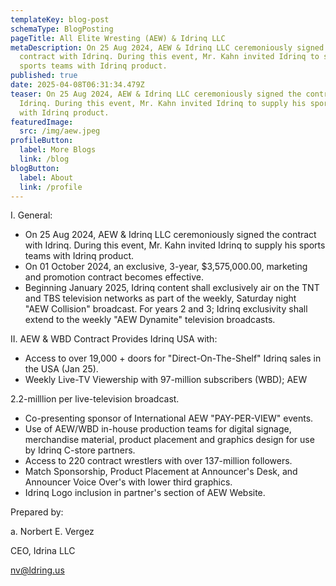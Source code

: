 ```yaml
---
templateKey: blog-post
schemaType: BlogPosting
pageTitle: All Elite Wresting (AEW) & Idrinq LLC
metaDescription: On 25 Aug 2024, AEW & Idrinq LLC ceremoniously signed the
  contract with Idrinq. During this event, Mr. Kahn invited Idrinq to supply his
  sports teams with Idrinq product.
published: true
date: 2025-04-08T06:31:34.479Z
teaser: On 25 Aug 2024, AEW & Idrinq LLC ceremoniously signed the contract with
  Idrinq. During this event, Mr. Kahn invited Idrinq to supply his sports teams
  with Idrinq product.
featuredImage:
  src: /img/aew.jpeg
profileButton:
  label: More Blogs
  link: /blog
blogButton:
  label: About
  link: /profile
---
```

I. General:

* On 25 Aug 2024, AEW & Idrinq LLC ceremoniously signed the contract with Idrinq. During this event, Mr. Kahn invited Idrinq to supply his sports teams with Idrinq product.
* On 01 October 2024, an exclusive, 3-year, $3,575,000.00, marketing and promotion contract becomes effective.
* Beginning January 2025, Idrinq content shall exclusively air on the TNT and TBS television networks as part of the weekly, Saturday night\
  "AEW Collision" broadcast. For years 2 and 3; Idrinq exclusivity shall extend to the weekly "AEW Dynamite" television broadcasts.

II. AEW & WBD Contract Provides Idrinq USA with:

* Access to over 19,000 + doors for "Direct-On-The-Shelf" Idrinq sales in the USA (Jan 25).
* Weekly Live-TV Viewership with 97-million subscribers (WBD); AEW

2.2-milllion per live-television broadcast.

* Co-presenting sponsor of International AEW "PAY-PER-VIEW" events.
* Use of AEW/WBD in-house production teams for digital signage, merchandise material, product placement and graphics design for use by Idrinq C-store partners.
* Access to 220 contract wrestlers with over 137-million followers.
* Match Sponsorship, Product Placement at Announcer's Desk, and Announcer Voice Over's with lower third graphics.
* Idrinq Logo inclusion in partner's section of AEW Website.

Prepared by:

a. Norbert E. Vergez

CEO, Idrina LLC

nv@ldring.us